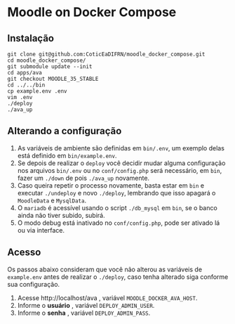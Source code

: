 # Moodle on Docker Compose


## Instalação

```shell
git clone git@github.com:CoticEaDIFRN/moodle_docker_compose.git
cd moodle_docker_compose/
git submodule update --init
cd apps/ava
git checkout MOODLE_35_STABLE
cd ../../bin
cp example.env .env
vim .env
./deploy
./ava_up
```

## Alterando a configuração

1. As variáveis de ambiente são definidas em `bin/.env`, um exemplo delas está definido em `bin/example.env`.
2. Se depois de realizar o `deploy` você decidir mudar alguma configuração nos arquivos `bin/.env` ou no 
`conf/config.php` será necessário, em `bin`, fazer um `./down` de pois `./ava_up` novamente.
3. Caso queira repetir o processo novamente, basta estar em `bin` e executar `./undeploy` e novo `./deploy`, 
lembrando que isso apagará o `MoodleData` e `MysqlData`.
4. O `mariadb` é acessível usando o script `./db_mysql` em `bin`, se o banco ainda não tiver subido, subirá.
5. O modo debug está inativado no `conf/config.php`, pode ser ativado lá ou via interface.


## Acesso

Os passos abaixo consideram que você não alterou as variáveis de `example.env` antes de realizar o `./deploy`, caso tenha alterado siga conforme sua configuração.

1. Acesse http://localhost/ava , variável `MOODLE_DOCKER_AVA_HOST`.
2. Informe o **usuário** , variável `DEPLOY_ADMIN_USER`.
3. Informe o **senha** , variável `DEPLOY_ADMIN_PASS`.
